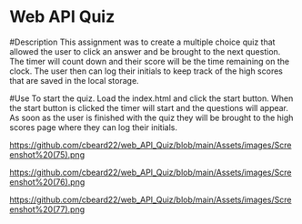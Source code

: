 # Web API Quiz

#Description
This assignment was to create a multiple choice quiz that allowed the user to click an answer and be brought to the next question. The timer will count down and their score will be the time remaining on the clock. The user then can log their initials to keep track of the high scores that are saved in the local storage. 

#Use
To start the quiz. Load the index.html and click the start button. When the start button is clicked the timer will start and the questions will appear. As soon as the user is finished with the quiz they will be brought to the high scores page where they can log their initials. 

https://github.com/cbeard22/web_API_Quiz/blob/main/Assets/images/Screenshot%20(75).png

https://github.com/cbeard22/web_API_Quiz/blob/main/Assets/images/Screenshot%20(76).png

https://github.com/cbeard22/web_API_Quiz/blob/main/Assets/images/Screenshot%20(77).png
